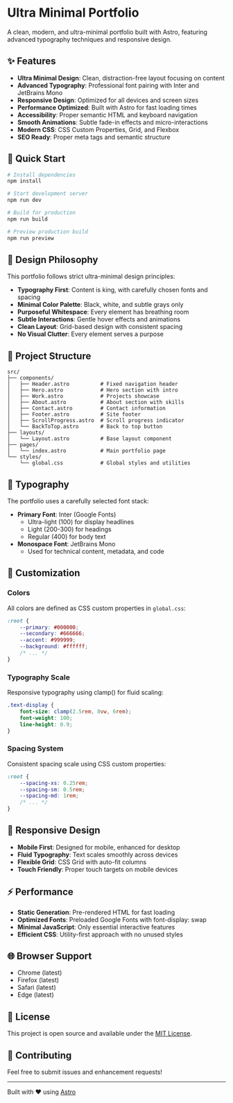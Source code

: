 # Ultra Minimal Portfolio

A clean, modern, and ultra-minimal portfolio built with Astro, featuring advanced typography techniques and responsive design.

## ✨ Features

- **Ultra Minimal Design**: Clean, distraction-free layout focusing on content
- **Advanced Typography**: Professional font pairing with Inter and JetBrains Mono
- **Responsive Design**: Optimized for all devices and screen sizes
- **Performance Optimized**: Built with Astro for fast loading times
- **Accessibility**: Proper semantic HTML and keyboard navigation
- **Smooth Animations**: Subtle fade-in effects and micro-interactions
- **Modern CSS**: CSS Custom Properties, Grid, and Flexbox
- **SEO Ready**: Proper meta tags and semantic structure

## 🚀 Quick Start

```bash
# Install dependencies
npm install

# Start development server
npm run dev

# Build for production
npm run build

# Preview production build
npm run preview
```

## 🎨 Design Philosophy

This portfolio follows strict ultra-minimal design principles:

- **Typography First**: Content is king, with carefully chosen fonts and spacing
- **Minimal Color Palette**: Black, white, and subtle grays only
- **Purposeful Whitespace**: Every element has breathing room
- **Subtle Interactions**: Gentle hover effects and animations
- **Clean Layout**: Grid-based design with consistent spacing
- **No Visual Clutter**: Every element serves a purpose

## 📁 Project Structure

```
src/
├── components/
│   ├── Header.astro          # Fixed navigation header
│   ├── Hero.astro            # Hero section with intro
│   ├── Work.astro            # Projects showcase
│   ├── About.astro           # About section with skills
│   ├── Contact.astro         # Contact information
│   ├── Footer.astro          # Site footer
│   ├── ScrollProgress.astro  # Scroll progress indicator
│   └── BackToTop.astro       # Back to top button
├── layouts/
│   └── Layout.astro          # Base layout component
├── pages/
│   └── index.astro           # Main portfolio page
└── styles/
    └── global.css            # Global styles and utilities
```

## 🎯 Typography

The portfolio uses a carefully selected font stack:

- **Primary Font**: Inter (Google Fonts)
  - Ultra-light (100) for display headlines
  - Light (200-300) for headings
  - Regular (400) for body text
- **Monospace Font**: JetBrains Mono
  - Used for technical content, metadata, and code

## 🔧 Customization

### Colors

All colors are defined as CSS custom properties in `global.css`:

```css
:root {
	--primary: #000000;
	--secondary: #666666;
	--accent: #999999;
	--background: #ffffff;
	/* ... */
}
```

### Typography Scale

Responsive typography using clamp() for fluid scaling:

```css
.text-display {
	font-size: clamp(2.5rem, 8vw, 6rem);
	font-weight: 100;
	line-height: 0.9;
}
```

### Spacing System

Consistent spacing scale using CSS custom properties:

```css
:root {
	--spacing-xs: 0.25rem;
	--spacing-sm: 0.5rem;
	--spacing-md: 1rem;
	/* ... */
}
```

## 📱 Responsive Design

- **Mobile First**: Designed for mobile, enhanced for desktop
- **Fluid Typography**: Text scales smoothly across devices
- **Flexible Grid**: CSS Grid with auto-fit columns
- **Touch Friendly**: Proper touch targets on mobile devices

## ⚡ Performance

- **Static Generation**: Pre-rendered HTML for fast loading
- **Optimized Fonts**: Preloaded Google Fonts with font-display: swap
- **Minimal JavaScript**: Only essential interactive features
- **Efficient CSS**: Utility-first approach with no unused styles

## 🌐 Browser Support

- Chrome (latest)
- Firefox (latest)
- Safari (latest)
- Edge (latest)

## 📄 License

This project is open source and available under the [MIT License](LICENSE).

## 🤝 Contributing

Feel free to submit issues and enhancement requests!

---

Built with ❤️ using [Astro](https://astro.build)
